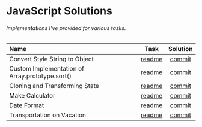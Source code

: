 # JavaScript Solutions
###### Implementations I've provided for various tasks.

| Name | Task  | Solution |
| :--- | :---: | :---:    |
| Convert Style String to Object | [readme](https://github.com/TykhonKozachenko/style-to-object/blob/develop/readme.md) | [commit](https://github.com/TykhonKozachenko/style-to-object/commit/8a77450d75da209f601e983b6d90b205ad20bc23) |
| Custom Implementation of Array.prototype.sort() | [readme](https://github.com/TykhonKozachenko/array-sort-method/blob/develop/readme.md) | [commit](https://github.com/TykhonKozachenko/array-sort-method/commit/0ad7815fc270ffee40c2b70b9bbd5db82c6ee9aa) |
| Cloning and Transforming State | [readme](https://github.com/TykhonKozachenko/stateful-clones/blob/develop/readme.md) | [commit](https://github.com/TykhonKozachenko/stateful-clones/commit/83afcaa5bacced86c0d5aeede7b42e3e285a4846) |
| Make Calculator | [readme](https://github.com/TykhonKozachenko/calculator/blob/develop/readme.md) | [commit](https://github.com/TykhonKozachenko/calculator/commit/2750b59ed6516ada9e4b7174e230169c75a1f408) |
| Date Format | [readme](https://github.com/TykhonKozachenko/format-date/blob/develop/readme.md) | [commit](https://github.com/TykhonKozachenko/format-date/commit/fcad1c43059ce41563139565412d1acc4bc46d6a) |
| Transportation on Vacation | [readme](https://github.com/TykhonKozachenko/transportation-on-vacation/blob/develop/readme.md) | [commit](https://github.com/TykhonKozachenko/transportation-on-vacation/commit/2145c0c3a27d7eaa15d1847a763329db61563428) |
